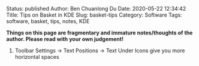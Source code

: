 Status: published
Author: Ben Chuanlong Du
Date: 2020-05-22 12:34:42
Title: Tips on Basket in KDE 
Slug: basket-tips
Category: Software
Tags: software, basket, tips, notes, KDE

**Things on this page are fragmentary and immature notes/thoughts of the author. Please read with your own judgement!**
 

1. Toolbar Settings -> Text Positions -> Text Under Icons give you more horizontal spaces
